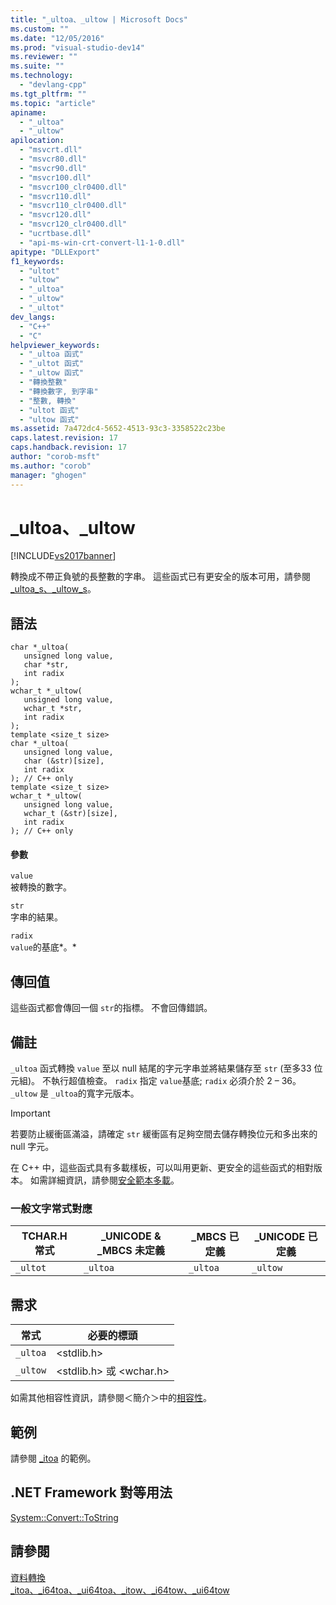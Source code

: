 ```yaml
---
title: "_ultoa、_ultow | Microsoft Docs"
ms.custom: ""
ms.date: "12/05/2016"
ms.prod: "visual-studio-dev14"
ms.reviewer: ""
ms.suite: ""
ms.technology: 
  - "devlang-cpp"
ms.tgt_pltfrm: ""
ms.topic: "article"
apiname: 
  - "_ultoa"
  - "_ultow"
apilocation: 
  - "msvcrt.dll"
  - "msvcr80.dll"
  - "msvcr90.dll"
  - "msvcr100.dll"
  - "msvcr100_clr0400.dll"
  - "msvcr110.dll"
  - "msvcr110_clr0400.dll"
  - "msvcr120.dll"
  - "msvcr120_clr0400.dll"
  - "ucrtbase.dll"
  - "api-ms-win-crt-convert-l1-1-0.dll"
apitype: "DLLExport"
f1_keywords: 
  - "ultot"
  - "ultow"
  - "_ultoa"
  - "_ultow"
  - "_ultot"
dev_langs: 
  - "C++"
  - "C"
helpviewer_keywords: 
  - "_ultoa 函式"
  - "_ultot 函式"
  - "_ultow 函式"
  - "轉換整數"
  - "轉換數字, 到字串"
  - "整數, 轉換"
  - "ultot 函式"
  - "ultow 函式"
ms.assetid: 7a472dc4-5652-4513-93c3-3358522c23be
caps.latest.revision: 17
caps.handback.revision: 17
author: "corob-msft"
ms.author: "corob"
manager: "ghogen"
---
```

# _ultoa、_ultow
[!INCLUDE[vs2017banner](../../assembler/inline/includes/vs2017banner.md)]

轉換成不帶正負號的長整數的字串。  這些函式已有更安全的版本可用，請參閱 [\_ultoa\_s、\_ultow\_s](../../c-runtime-library/reference/ultoa-s-ultow-s.md)。  
  
## 語法  
  
```  
char *_ultoa(  
   unsigned long value,  
   char *str,  
   int radix   
);  
wchar_t *_ultow(  
   unsigned long value,  
   wchar_t *str,  
   int radix   
);  
template <size_t size>  
char *_ultoa(  
   unsigned long value,  
   char (&str)[size],  
   int radix   
); // C++ only  
template <size_t size>  
wchar_t *_ultow(  
   unsigned long value,  
   wchar_t (&str)[size],  
   int radix   
); // C++ only  
```  
  
#### 參數  
 `value`  
 被轉換的數字。  
  
 `str`  
 字串的結果。  
  
 `radix`  
 `value`的基底*。*  
  
## 傳回值  
 這些函式都會傳回一個 `str`的指標。  不會回傳錯誤。  
  
## 備註  
 `_ultoa` 函式轉換 `value` 至以 null 結尾的字元字串並將結果儲存至 `str` \(至多33 位元組\)。  不執行超值檢查。  `radix` 指定 `value`基底; `radix` 必須介於 2 – 36。  `_ultow` 是 `_ultoa`的寬字元版本。  
  
> [!IMPORTANT]
>  若要防止緩衝區滿溢，請確定 `str` 緩衝區有足夠空間去儲存轉換位元和多出來的 null 字元。  
  
 在 C\+\+ 中，這些函式具有多載樣板，可以叫用更新、更安全的這些函式的相對版本。  如需詳細資訊，請參閱[安全範本多載](../../c-runtime-library/secure-template-overloads.md)。  
  
### 一般文字常式對應  
  
|TCHAR.H 常式|\_UNICODE & \_MBCS 未定義|\_MBCS 已定義|\_UNICODE 已定義|  
|----------------|----------------------------|----------------|-------------------|  
|`_ultot`|`_ultoa`|`_ultoa`|`_ultow`|  
  
## 需求  
  
|常式|必要的標頭|  
|--------|-----------|  
|`_ultoa`|\<stdlib.h\>|  
|`_ultow`|\<stdlib.h\> 或 \<wchar.h\>|  
  
 如需其他相容性資訊，請參閱＜簡介＞中的[相容性](../../c-runtime-library/compatibility.md)。  
  
## 範例  
 請參閱 [\_itoa](../../c-runtime-library/reference/itoa-i64toa-ui64toa-itow-i64tow-ui64tow.md) 的範例。  
  
## .NET Framework 對等用法  
 [System::Convert::ToString](https://msdn.microsoft.com/en-us/library/system.convert.tostring.aspx)  
  
## 請參閱  
 [資料轉換](../../c-runtime-library/data-conversion.md)   
 [\_itoa、\_i64toa、\_ui64toa、\_itow、\_i64tow、\_ui64tow](../../c-runtime-library/reference/itoa-i64toa-ui64toa-itow-i64tow-ui64tow.md)
